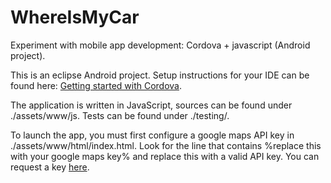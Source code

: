 WhereIsMyCar
============

Experiment with mobile app development: Cordova + javascript (Android project).

This is an eclipse Android project.
Setup instructions for your IDE can be found here: [Getting started with Cordova](http://docs.phonegap.com/en/2.3.0/guide_getting-started_android_index.md.html#Getting%20Started%20with%20Android).

The application is written in JavaScript, sources can be found under ./assets/www/js.
Tests can be found under ./testing/.

To launch the app, you must first configure a google maps API key in ./assets/www/html/index.html. Look for the line that contains
%replace this with your google maps key% and replace this with a valid API key.
You can request a key [here](https://developers.google.com/maps/documentation/javascript/tutorial#api_key).
